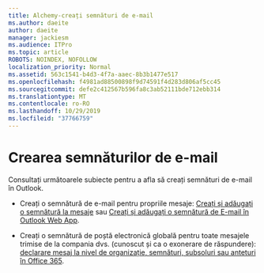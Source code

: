 ```yaml
---
title: Alchemy-creați semnături de e-mail
ms.author: daeite
author: daeite
manager: jackiesm
ms.audience: ITPro
ms.topic: article
ROBOTS: NOINDEX, NOFOLLOW
localization_priority: Normal
ms.assetid: 563c1541-b4d3-4f7a-aaec-8b3b1477e517
ms.openlocfilehash: f4981ad88500898f9d74591f4d283d806af5cc45
ms.sourcegitcommit: defe2c412567b596fa8c3ab52111bde712ebb314
ms.translationtype: MT
ms.contentlocale: ro-RO
ms.lasthandoff: 10/29/2019
ms.locfileid: "37766759"
---
```

# <a name="create-email-signatures"></a>Crearea semnăturilor de e-mail

Consultați următoarele subiecte pentru a afla să creați semnături de e-mail în Outlook.
  
- Creați o semnătură de e-mail pentru propriile mesaje: [Creați și adăugați o semnătură la mesaje](https://support.office.com/article/8ee5d4f4-68fd-464a-a1c1-0e1c80bb27f2.aspx) sau [Creați și adăugați o semnătură de E-mail în Outlook Web App](https://support.office.com/article/0f230564-11b9-4239-83de-f10cbe4dfdfc.aspx).
    
- Creați o semnătură de poștă electronică globală pentru toate mesajele trimise de la compania dvs. (cunoscut și ca o exonerare de răspundere): [declarare mesaj la nivel de organizație, semnături, subsoluri sau anteturi în Office 365](https://go.microsoft.com/fwlink/p/?linkid=391096).
    

